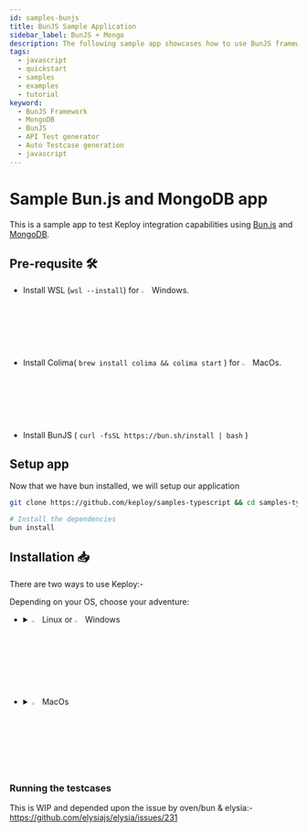 ```yaml
---
id: samples-bunjs
title: BunJS Sample Application
sidebar_label: BunJS + Mongo
description: The following sample app showcases how to use BunJS framework and the Keploy Platform.
tags:
  - javascript
  - quickstart
  - samples
  - examples
  - tutorial
keyword:
  - BunJS Framework
  - MongoDB
  - BunJS
  - API Test generator
  - Auto Testcase generation
  - javascript
---
```


# Sample Bun.js and MongoDB app

This is a sample app to test Keploy integration capabilities using [Bun.js](https://bun.sh) and [MongoDB](https://www.mongodb.com/).

## Pre-requsite 🛠️

- Install WSL (`wsl --install`) for <img src="/docs/img/os/windows.png" alt="Windows" width="3%" /> Windows.
- Install Colima( `brew install colima && colima start` ) for <img src="/docs/img/os/macos.png" alt="MacOS" width="3%" /> MacOs.
- Install BunJS ( `curl -fsSL https://bun.sh/install | bash` )

## Setup app

Now that we have bun installed, we will setup our application

```zsh
git clone https://github.com/keploy/samples-typescript && cd samples-typescript/bun-mongo

# Install the dependencies
bun install
```

## Installation 📥

There are two ways to use Keploy:-

Depending on your OS, choose your adventure:

- <details>
     <summary><img src="/docs/img/os/linux.png" alt="Linux" width="3%" /> Linux or <img src="/docs/img/os/windows.png" alt="Windows" width="3%" /> Windows</summary>

  Alright, let's equip ourselves with the **latest Keploy binary**:

  ```bash
  curl --silent --location "https://github.com/keploy/keploy/releases/latest/download/keploy_linux_amd64.tar.gz" | tar xz -C /tmp

  sudo mkdir -p /usr/local/bin && sudo mv /tmp/keploy /usr/local/bin && keploy
  ```

  If everything goes right, your screen should look a bit like this:

     <img src="/docs/img/code-snippets/install-keploy-logs.png" alt="Test Case Generator" width="50%" />

  Moving on...

   <details>
   <summary style={{ fontWeight: 'bold', fontSize: '1.17em', marginLeft: '0.5em' }}>Run App on 🐧 Linux / WSL </summary>

  We'll be running our sample application right on Linux, but just to make things a tad more thrilling, we'll have the database (mongoDB) chill on Docker. Ready? Let's get the party started!🎉

  > **Since we have setup our sample-app natively, we need to update the mongoDB host on line 41, in `supabun.ts`, from `mongodb://mongoDb-bun:27017/keploy` to `mongodb://localhost:27017/keploy`.**

  #### 🍃 Kickstart MongoDB

  Let's breathe life into your mongo container. A simple spell should do the trick:

  ```bash
  docker-compose up -d
  ```

  ### 📼 Roll the Tape - Recording Time!

  Ready, set, record! Here's how:

  ```bash
  sudo -E env PATH=$PATH keploy record -c 'bun run supabun.ts'
  ```

  Keep an eye out for the `-c `flag! It's the command charm to run the app.

  Alright, magician! With the app alive and kicking, let's weave some test cases. The spell? Making some API calls! Postman, Hoppscotch, or the classic curl - pick your wand.

  #### Let's generate the testcases.

  Make API Calls using [Hoppscotch](https://hoppscotch.io), [Postman](https://postman.com) or cURL command. Keploy with capture those calls to generate the test-suites containing testcases and data mocks.

  ```bash
  curl --request POST localhost:420/save
  ```

  Here's a peek of what you get:

  ```
  {"succes":true}
  ```

  🎉 Woohoo! Give yourself a pat on the back! With that simple spell, you've conjured up a test case with a mock! Explore the **Keploy directory** and you'll discover your handiwork in `test-1.yml` and `mocks.yml`.

  <img src="/docs/img/testcase-node.png" alt="Sample Keploy Test Result Bun MongoDB" width="100%" style={{ borderRadius: '5px' }}/>

  Now, the real fun begins. Let's weave more spells!

  🚀 Follow the URL road...!

  ```bash
  curl --request GET localhost:420/fetch
  ```

  Or simply wander over to your browser and visit `http://localhost:420/fetch`.

  this will provide us with the output:-

  ```
  {"succes":{"_id":"6513cfec0bc1a17a36c06337","name":"Cow","sound":"Moo","__v":0}}
  ```

  We will get the following output in our terminal

  ![Testcase](/img/testcase-bun.png)

  Did you spot the new test and mock scrolls in your project library? Awesome! 👏

  ## Wrapping it up 🎉

  Congrats on the journey so far! You've seen Keploy's power, flexed your coding muscles, and had a bit of fun too! Now, go out there and keep exploring, innovating, and creating! Remember, with the right tools and a sprinkle of fun, anything's possible.😊🚀

  Happy coding! ✨👩‍💻👨‍💻✨
   </details>

   <details>
   <summary style={{ fontWeight: 'bold', fontSize: '1.17em', marginLeft: '0.5em' }}> Run App with <img src="/docs/img/os/docker.png" alt="Docker Container" width="3%" /> Docker </summary>

  #### Add alias for Keploy 🐰:

  For the sake of convenience (and a bit of Mac magic 🪄), let's set up a shortcut for Keploy:

  ```bash
  alias keploy='sudo docker run --pull always --name keploy-v2 -p 16789:16789 --privileged --pid=host -it -v "$(pwd)":/files -v /sys/fs/cgroup:/sys/fs/cgroup -v /sys/kernel/debug:/sys/kernel/debug -v /sys/fs/bpf:/sys/fs/bpf -v /var/run/docker.sock:/var/run/docker.sock -v '"$HOME"'/.keploy-config:/root/.keploy-config -v '"$HOME"'/.keploy:/root/.keploy --rm ghcr.io/keploy/keploy'
  ```

  ### Lights, Camera, Record! 🎥

  First We'll start our MongoDb Instance:

  ```sh
  docker-compose up -d
  ```

  Now, let's build docker image for our application:

  ```sh
  docker build -t bun-app:1.0 .
  ```

  Now, We'll run keploy in record mode:

  ```sh
  keploy record -c "docker run -p 420:420 --name bunMongoApp --network keploy-network bun-app:1.0"
  ```

  🔥 Challenge time! Generate some test cases. How? Just **make some API calls**. Postman, Hoppscotch or even curl - take your pick!

  #### Let's generate the testcases.

  Make API Calls using [Hoppscotch](https://hoppscotch.io), [Postman](https://postman.com) or cURL command. Keploy with capture those calls to generate the test-suites containing testcases and data mocks.

  ```bash
  curl --request POST localhost:420/save
  ```

  Here's a peek of what you get:

  ```
  {"succes":true}
  ```

  🎉 Woohoo! With a simple API call, you've crafted a test case with a mock! Dive into the Keploy directory and feast your eyes on the newly minted `test-1.yml` and `mocks.yml`

  _Time to perform more API magic!_
  Follow the breadcrumbs... or Make more API Calls

  ```bash
  curl --request GET localhost:420/fetch
  ```

  Or simply wander over to your browser and visit `http://localhost:420/fetch`.

  this will provide us with the output:-

  ```
  {"succes":{"_id":"6513cfec0bc1a17a36c06337","name":"Cow","sound":"Moo","__v":0}}
  ```

  We will get the following output in our terminal

  ![Testcase](/img/testcase-bun.png)

  Did you spot the new test and mock scrolls in your project library? Awesome! 👏

  ## Wrapping it up 🎉

  Congrats on the journey so far! You've seen Keploy's power, flexed your coding muscles, and had a bit of fun too! Now, go out there and keep exploring, innovating, and creating! Remember, with the right tools and a sprinkle of fun, anything's possible.😊🚀

  Happy coding! ✨👩‍💻👨‍💻✨
   </details>

   </details>
    <br/>

- <details>
     <summary><img src="/docs/img/os/macos.png" alt="MacOS" width="3%" /> MacOs </summary>

  Dive straight in, but first, give **Colima** a gentle nudge with (`colima start`). Let's make sure it's awake and ready for action!

  #### Add alias for Keploy 🐰:

  For the sake of convenience (and a bit of Mac magic 🪄), let's set up a shortcut for Keploy:

  ```bash
  alias keploy='sudo docker run --pull always --name keploy-v2 -p 16789:16789 --privileged --pid=host -it -v "$(pwd)":/files -v /sys/fs/cgroup:/sys/fs/cgroup -v /sys/kernel/debug:/sys/kernel/debug -v /sys/fs/bpf:/sys/fs/bpf -v /var/run/docker.sock:/var/run/docker.sock -v '"$HOME"'/.keploy-config:/root/.keploy-config -v '"$HOME"'/.keploy:/root/.keploy --rm ghcr.io/keploy/keploy'
  ```

  ### Lights, Camera, Record! 🎥

  First We'll start our MongoDb Instance:

  ```sh
  docker-compose up -d
  ```

  Now, let's build docker image for our application:

  ```sh
  docker build -t bun-app:1.0 .
  ```

  Now, We'll run keploy in record mode:

  ```sh
  keploy record -c "docker run -p 420:420 --name bunMongoApp --network keploy-network bun-app:1.0"
  ```

  🔥 Challenge time! Generate some test cases. How? Just **make some API calls**. Postman, Hoppscotch or even curl - take your pick!

  #### Let's generate the testcases.

  Make API Calls using [Hoppscotch](https://hoppscotch.io), [Postman](https://postman.com) or cURL command. Keploy with capture those calls to generate the test-suites containing testcases and data mocks.

  ```bash
  curl --request POST localhost:420/save
  ```

  Here's a peek of what you get:

  ```
  {"succes":true}
  ```

  🎉 Woohoo! With a simple API call, you've crafted a test case with a mock! Dive into the Keploy directory and feast your eyes on the newly minted `test-1.yml` and `mocks.yml`

  _Time to perform more API magic!_
  Follow the breadcrumbs... or Make more API Calls

  ```bash
  curl --request GET localhost:420/fetch
  ```

  Or simply wander over to your browser and visit `http://localhost:420/fetch`.

  this will provide us with the output:-

  ```
  {"succes":{"_id":"6513cfec0bc1a17a36c06337","name":"Cow","sound":"Moo","__v":0}}
  ```

  We will get the following output in our terminal

  ![Testcase](/img/testcase-bun.png)

  Did you spot the new test and mock scrolls in your project library? Awesome! 👏

  ## Wrapping it up 🎉

  Congrats on the journey so far! You've seen Keploy's power, flexed your coding muscles, and had a bit of fun too! Now, go out there and keep exploring, innovating, and creating! Remember, with the right tools and a sprinkle of fun, anything's possible.😊🚀

  Happy coding! ✨👩‍💻👨‍💻✨

   </details>

### Running the testcases

This is WIP and depended upon the issue by oven/bun & elysia:- https://github.com/elysiajs/elysia/issues/231
